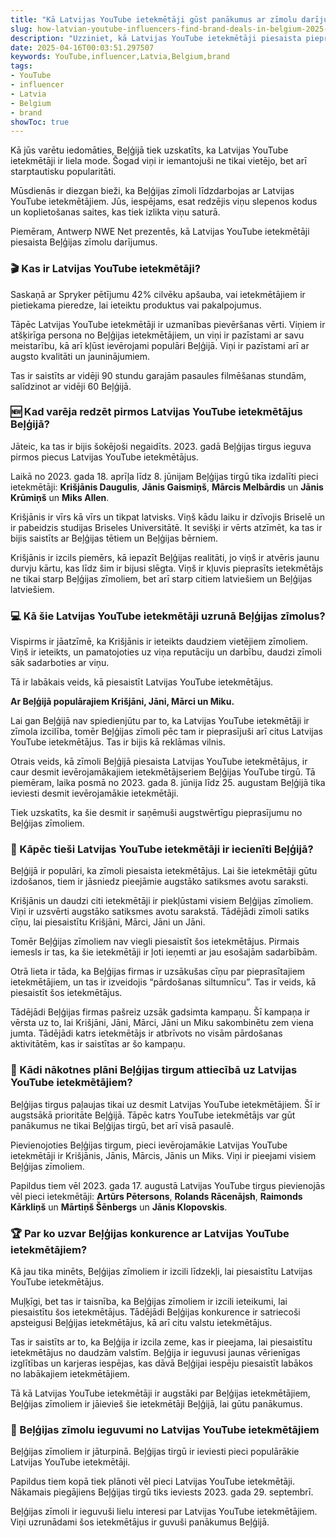 ```yaml
---
title: "Kā Latvijas YouTube ietekmētāji gūst panākumus ar zīmolu darījumiem Beļģijā"
slug: how-latvian-youtube-influencers-find-brand-deals-in-belgium-2025-04-16
description: "Uzziniet, kā Latvijas YouTube ietekmētāji piesaista pieprasījumus no Beļģijas zīmoliem."
date: 2025-04-16T00:03:51.297507
keywords: YouTube,influencer,Latvia,Belgium,brand
tags:
- YouTube
- influencer
- Latvia
- Belgium
- brand
showToc: true
---
```


Kā jūs varētu iedomāties, Beļģijā tiek uzskatīts, ka Latvijas YouTube ietekmētāji ir liela mode. 
Šogad viņi ir iemantojuši ne tikai vietējo, bet arī starptautisku popularitāti. 

Mūsdienās ir diezgan bieži, ka Beļģijas zīmoli līdzdarbojas ar Latvijas YouTube ietekmētājiem. 
Jūs, iespējams, esat redzējis viņu slepenos kodus un koplietošanas saites, kas tiek izlikta viņu saturā.

Piemēram, Antwerp NWE Net prezentēs, kā Latvijas YouTube ietekmētāji piesaista Beļģijas zīmolu darījumus.

### 🎬 Kas ir Latvijas YouTube ietekmētāji?

Saskaņā ar Spryker pētījumu 42% cilvēku apšauba, vai ietekmētājiem ir pietiekama pieredze, lai ieteiktu produktus vai pakalpojumus.

Tāpēc Latvijas YouTube ietekmētāji ir uzmanības pievēršanas vērti. 
Viņiem ir atšķirīga persona no Beļģijas ietekmētājiem, un viņi ir pazīstami ar savu meistarību, kā arī kļūst ievērojami populāri Beļģijā. 
Viņi ir pazīstami arī ar augsto kvalitāti un jauninājumiem.

Tas ir saistīts ar vidēji 90 stundu garajām pasaules filmēšanas stundām, salīdzinot ar vidēji 60 Beļģijā.

### 🆕 Kad varēja redzēt pirmos Latvijas YouTube ietekmētājus Beļģijā?

Jāteic, ka tas ir bijis šokējoši negaidīts.
2023. gadā Beļģijas tirgus ieguva pirmos piecus Latvijas YouTube ietekmētājus. 

Laikā no 2023. gada 18. aprīļa līdz 8. jūnijam Beļģijas tirgū tika izdalīti pieci ietekmētāji: 
**Krišjānis Daugulis**, **Jānis Gaismiņš**, **Mārcis Melbārdis** un **Jānis Krūmiņš** un **Miks Allen**.

Krišjānis ir vīrs kā vīrs un tikpat latvisks.
Viņš kādu laiku ir dzīvojis Briselē un ir pabeidzis studijas Briseles Universitātē.
It sevišķi ir vērts atzīmēt, ka tas ir bijis saistīts ar Beļģijas tētiem un Beļģijas bērniem. 

Krišjānis ir izcils piemērs, kā iepazīt Beļģijas realitāti, jo viņš ir atvēris jaunu durvju kārtu, kas līdz šim ir bijusi slēgta. 
Viņš ir kļuvis pieprasīts ietekmētājs ne tikai starp Beļģijas zīmoliem, bet arī starp citiem latviešiem un Beļģijas latviešiem.

### 💻 Kā šie Latvijas YouTube ietekmētāji uzrunā Beļģijas zīmolus?

Vispirms ir jāatzīmē, ka Krišjānis ir ieteikts daudziem vietējiem zīmoliem. 
Viņš ir ieteikts, un pamatojoties uz viņa reputāciju un darbību, daudzi zīmoli sāk sadarboties ar viņu. 

Tā ir labākais veids, kā piesaistīt Latvijas YouTube ietekmētājus.

**Ar Beļģijā populārajiem Krišjāni, Jāni, Mārci un Miku.**

Lai gan Beļģijā nav spiedienjūtu par to, ka Latvijas YouTube ietekmētāji ir zīmola izcilība, tomēr Beļģijas zīmoli pēc tam ir pieprasījuši arī citus Latvijas YouTube ietekmētājus. 
Tas ir bijis kā reklāmas vilnis.

Otrais veids, kā zīmoli Beļģijā piesaista Latvijas YouTube ietekmētājus, ir caur desmit ievērojamākajiem ietekmētājseriem Beļģijas YouTube tirgū. 
Tā piemēram, laika posmā no 2023. gada 8. jūnija līdz 25. augustam Beļģijā tika ieviesti desmit ievērojamākie ietekmētāji.

Tiek uzskatīts, ka šie desmit ir saņēmuši augstwērtīgu pieprasījumu no Beļģijas zīmoliem.

### 🚀 Kāpēc tieši Latvijas YouTube ietekmētāji ir iecienīti Beļģijā?

Beļģijā ir populāri, ka zīmoli piesaista ietekmētājus. 
Lai šie ietekmētāji gūtu izdošanos, tiem ir jāsniedz pieejāmie augstāko satiksmes avotu saraksti.

Krišjānis un daudzi citi ietekmētāji ir piekļūstami visiem Beļģijas zīmoliem.
Viņi ir uzsvērti augstāko satiksmes avotu sarakstā. 
Tādējādi zīmoli satiks cīņu, lai piesaistītu Krišjāni, Mārci, Jāni un Jāni.

Tomēr Beļģijas zīmoliem nav viegli piesaistīt šos ietekmētājus.
Pirmais iemesls ir tas, ka šie ietekmētāji ir ļoti ieņemti ar jau esošajām sadarbībām.

Otrā lieta ir tāda, ka Beļģijas firmas ir uzsākušas cīņu par pieprasītajiem ietekmētājiem, un tas ir izveidojis “pārdošanas siltumnīcu”. 
Tas ir veids, kā piesaistīt šos ietekmētājus.

Tādējādi Beļģijas firmas pašreiz uzsāk gadsimta kampaņu. 
Šī kampaņa ir vērsta uz to, lai Krišjāni, Jāni, Mārci, Jāni un Miku sakombinētu zem viena jumta. 
Tādējādi katrs ietekmētājs ir atbrīvots no visām pārdošanas aktivitātēm, kas ir saistītas ar šo kampaņu.

### 📅 Kādi nākotnes plāni Beļģijas tirgum attiecībā uz Latvijas YouTube ietekmētājiem?

Beļģijas tirgus paļaujas tikai uz desmit Latvijas YouTube ietekmētājiem. 
Šī ir augstsākā prioritāte Beļģijā. 
Tāpēc katrs YouTube ietekmētājs var gūt panākumus ne tikai Beļģijas tirgū, bet arī visā pasaulē.

Pievienojoties Beļģijas tirgum, pieci ievērojamākie Latvijas YouTube ietekmētāji ir Krišjānis, Jānis, Mārcis, Jānis un Miks.
Viņi ir pieejami visiem Beļģijas zīmoliem.

Papildus tiem vēl 2023. gada 17. augustā Latvijas YouTube tirgus pievienojās vēl pieci ietekmētāji: 
**Artūrs Pētersons**, **Rolands Rācenājsh**, **Raimonds Kārkliņš** un **Mārtiņš Šēnbergs** un **Jānis Klopovskis**.

### 🏆 Par ko uzvar Beļģijas konkurence ar Latvijas YouTube ietekmētājiem?

Kā jau tika minēts, Beļģijas zīmoliem ir izcili līdzekļi, lai piesaistītu Latvijas YouTube ietekmētājus.

Muļķīgi, bet tas ir taisnība, ka Beļģijas zīmoliem ir izcili ieteikumi, lai piesaistītu šos ietekmētājus. 
Tādējādi Beļģijas konkurence ir satriecoši apsteigusi Beļģijas ietekmētājus, kā arī citu valstu ietekmētājus.

Tas ir saistīts ar to, ka Beļģija ir izcila zeme, kas ir pieejama, lai piesaistītu ietekmētājus no daudzām valstīm.
Beļģija ir ieguvusi jaunas vērienīgas izglītības un karjeras iespējas, kas dāvā Beļģijai iespēju piesaistīt labākos no labākajiem ietekmētājiem.

Tā kā Latvijas YouTube ietekmētāji ir augstāki par Beļģijas ietekmētājiem, Beļģijas zīmoliem ir jāievieš šie ietekmētāji Beļģijā, lai gūtu panākumus.

### 🎥 Beļģijas zīmolu ieguvumi no Latvijas YouTube ietekmētājiem

Beļģijas zīmoliem ir jāturpinā. 
Beļģijas tirgū ir ieviesti pieci populārākie Latvijas YouTube ietekmētāji.

Papildus tiem kopā tiek plānoti vēl pieci Latvijas YouTube ietekmētāji. 
Nākamais piegājiens Beļģijas tirgū tiks ieviests 2023. gada 29. septembrī.

Beļģijas zīmoli ir ieguvuši lielu interesi par Latvijas YouTube ietekmētājiem. 
Viņi uzrunādami šos ietekmētājus ir guvuši panākumus Beļģijā.